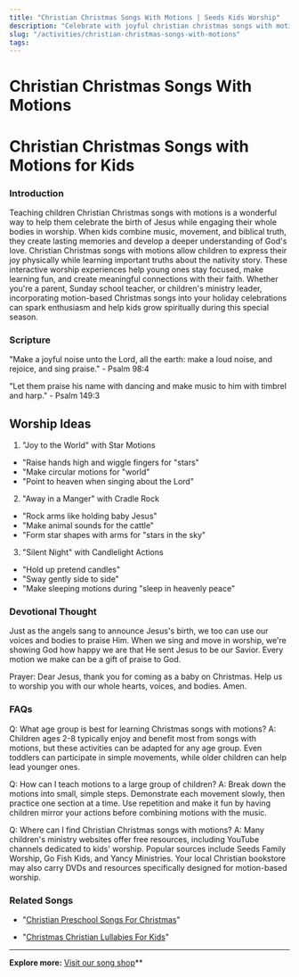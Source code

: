```yaml
---
title: "Christian Christmas Songs With Motions | Seeds Kids Worship"
description: "Celebrate with joyful christian christmas songs with motions featuring biblical Christmas themes. Holiday worship music for children and families."
slug: "/activities/christian-christmas-songs-with-motions"
tags:
---
```


# Christian Christmas Songs With Motions

# Christian Christmas Songs with Motions for Kids

### Introduction
Teaching children Christian Christmas songs with motions is a wonderful way to help them celebrate the birth of Jesus while engaging their whole bodies in worship. When kids combine music, movement, and biblical truth, they create lasting memories and develop a deeper understanding of God's love. Christian Christmas songs with motions allow children to express their joy physically while learning important truths about the nativity story. These interactive worship experiences help young ones stay focused, make learning fun, and create meaningful connections with their faith. Whether you're a parent, Sunday school teacher, or children's ministry leader, incorporating motion-based Christmas songs into your holiday celebrations can spark enthusiasm and help kids grow spiritually during this special season.

### Scripture
"Make a joyful noise unto the Lord, all the earth: make a loud noise, and rejoice, and sing praise." - Psalm 98:4

"Let them praise his name with dancing and make music to him with timbrel and harp." - Psalm 149:3

## Worship Ideas
1. "Joy to the World" with Star Motions
- "Raise hands high and wiggle fingers for "stars"
- "Make circular motions for "world"
- "Point to heaven when singing about the Lord"

2. "Away in a Manger" with Cradle Rock
- "Rock arms like holding baby Jesus"
- "Make animal sounds for the cattle"
- "Form star shapes with arms for "stars in the sky"

3. "Silent Night" with Candlelight Actions
- "Hold up pretend candles"
- "Sway gently side to side"
- "Make sleeping motions during "sleep in heavenly peace"

### Devotional Thought
Just as the angels sang to announce Jesus's birth, we too can use our voices and bodies to praise Him. When we sing and move in worship, we're showing God how happy we are that He sent Jesus to be our Savior. Every motion we make can be a gift of praise to God.

Prayer: Dear Jesus, thank you for coming as a baby on Christmas. Help us to worship you with our whole hearts, voices, and bodies. Amen.

### FAQs
Q: What age group is best for learning Christmas songs with motions?
A: Children ages 2-8 typically enjoy and benefit most from songs with motions, but these activities can be adapted for any age group. Even toddlers can participate in simple movements, while older children can help lead younger ones.

Q: How can I teach motions to a large group of children?
A: Break down the motions into small, simple steps. Demonstrate each movement slowly, then practice one section at a time. Use repetition and make it fun by having children mirror your actions before combining motions with the music.

Q: Where can I find Christian Christmas songs with motions?
A: Many children's ministry websites offer free resources, including YouTube channels dedicated to kids' worship. Popular sources include Seeds Family Worship, Go Fish Kids, and Yancy Ministries. Your local Christian bookstore may also carry DVDs and resources specifically designed for motion-based worship.

### Related Songs

- "[Christian Preschool Songs For Christmas](/activities/christian-preschool-songs-for-christmas/)"

- "[Christmas Christian Lullabies For Kids](/activities/christmas-christian-lullabies-for-kids/)"

---

**Explore more:** [Visit our song shop](https://seedskidsworship.com/shop)**

<!-- Schema Markup -->
<script type="application/ld+json">
{
  "@context": "https://schema.org",
  "@type": "MusicRecording",
  "name": "Christian Christmas Songs With Motions",
  "byArtist": {
    "@type": "MusicGroup",
    "name": "Seeds Kids Worship"
  },
  "isFamilyFriendly": true,
  "url": "https://seedskidsworship.com/activities/christian-christmas-songs-with-motions/"
}
</script>